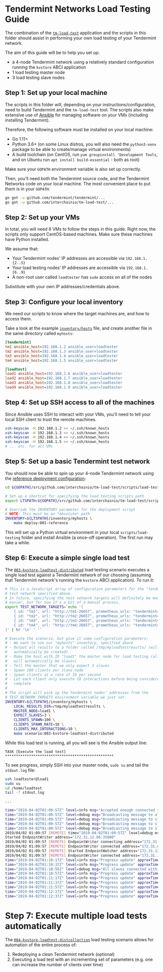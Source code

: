# Tendermint Networks Load Testing Guide

The combination of the [`tm-load-test`](../../cmd/tm-load-test/README.md)
application and the scripts in this folder should assist in performing your own
load testing of your Tendermint network.

The aim of this guide will be to help you set up:

* a 4-node Tendermint network using a relatively standard configuration running
  the `kvstore` ABCI application
* 1 load testing master node
* 3 load testing slave nodes

## Step 1: Set up your local machine
The scripts in this folder will, depending on your instructions/configuration,
need to build Tendermint and the `tm-load-test` tool. The scripts also make
extensive use of [Ansible](https://docs.ansible.com/ansible/latest/user_guide/)
for managing software on your VMs (including installing Tendermint).

Therefore, the following software must be installed on your local machine:

* Go 1.11+
* Python 3.6+ (on some Linux distros, you will also need the `python3-venv`
  package to be able to create/manage virtual environments)
* A build toolchain (on CentOS, run `yum groupinstall 'Development Tools`, and
  on Ubuntu run `apt install build-essential` - both as root)

Make sure your `GOPATH` environment variable is also set up correctly.

Then, you'll need both the Tendermint source code, and the Tendermint Networks
code on your local machine. The most convenient place to put them is in your
`GOPATH`:

```bash
go get -u github.com/tendermint/tendermint/...
go get -u github.com/interchainio/tm-load-test/...
```

## Step 2: Set up your VMs
In total, you will need 8 VMs to follow the steps in this guide. Right now, the
scripts only support CentOS-based machines. Make sure these machines have Python
installed.

We assume that:

* Your Tendermint nodes' IP addresses are accessible via `192.168.1.{2..5}`
* Your load testing nodes' IP addresses are accessible via `192.168.1.{6..9}`
* A non-root user called `loadtester` has `sudo` access on all of the nodes

Substitute with your own IP addresses/credentials above.

## Step 3: Configure your local inventory
We need our scripts to know where the target machines are, and how to access
them.

Take a look at the example [`inventory/hosts`](./inventory/hosts) file, and
create another file in the same directory called `myhosts`:

```ini
[tendermint]
tm1 ansible_host=192.168.1.2 ansible_user=loadtester
tm2 ansible_host=192.168.1.3 ansible_user=loadtester
tm3 ansible_host=192.168.1.4 ansible_user=loadtester
tm4 ansible_host=192.168.1.5 ansible_user=loadtester

[loadtest]
load1 ansible_host=192.168.1.6 ansible_user=loadtester
load2 ansible_host=192.168.1.7 ansible_user=loadtester
load3 ansible_host=192.168.1.8 ansible_user=loadtester
load4 ansible_host=192.168.1.9 ansible_user=loadtester
```

## Step 4: Set up SSH access to all of the machines
Since Ansible uses SSH to interact with your VMs, you'll need to tell your local
SSH client to trust the remote machines.

```bash
ssh-keyscan -H 192.168.1.2 >> ~/.ssh/known_hosts
ssh-keyscan -H 192.168.1.3 >> ~/.ssh/known_hosts
ssh-keyscan -H 192.168.1.4 >> ~/.ssh/known_hosts
ssh-keyscan -H 192.168.1.5 >> ~/.ssh/known_hosts
# ... etc. for all VMs
```

## Step 5: Set up a basic Tendermint test network
You should now be able to spin up your 4-node Tendermint network using the
[reference deployment configuration](./networks/001-reference/README.md):

```bash
cd ${GOPATH}/src/github.com/interchainio/tm-load-test/scripts/load-testing/

# Set up a shortcut for specifying the load testing scripts path
export LTSPATH=${GOPATH}/src/github.com/interchainio/tm-load-test/scripts/load-testing

# Override the INVENTORY parameter for the deployment script
# NOTE: This must be an *absolute* path
INVENTORY=${LTSPATH}/inventory/myhosts \
    make deploy:001-reference
```

This will set up a Python virtual environment in your local
`scripts/load-testing` folder and install Ansible (a once-off operation). The
first run may take a while.

## Step 6: Execute a simple single load test
The
[`003-kvstore-loadtest-distributed`](./scenarios/003-kvstore-loadtest-distributed/README.md)
load testing scenario executes a single load test against a Tendermint network
of our choosing (assuming that Tendermint network's running the `kvstore` ABCI
application). To run it:

```bash
# This is a JavaScript array of configuration parameters for the "tendermint"
# test network specified above.
# In future, specifying the test network targets will definitely be made
# easier, but for now it's a bit of a manual process.
export TEST_NETWORK_TARGETS=`echo '[
    { id: "tm1", url: "http://tm1:26657", prometheus_urls: "tendermint=http://tm1:26660,node=http://tm1:9100/metrics" },
    { id: "tm2", url: "http://tm2:26657", prometheus_urls: "tendermint=http://tm2:26660,node=http://tm2:9100/metrics" },
    { id: "tm3", url: "http://tm3:26657", prometheus_urls: "tendermint=http://tm3:26660,node=http://tm3:9100/metrics" },
    { id: "tm4", url: "http://tm4:26657", prometheus_urls: "tendermint=http://tm4:26660,node=http://tm4:9100/metrics" }
]' | tr '\n' ' '`

# Execute the scenario, but give it some configuration parameters:
# - We want to use our "myhosts" inventory, specified above
# - Output all results to a folder called /tmp/myloadtestresults/ (will
#   automatically be created)
# - Make the host with ID "load1" the master node for load testing (all others
#   will automatically be slaves)
# - Tell the master that we only expect 3 slaves
# - Spawn 100 clients per slave node
# - Spawn clients at a rate of 10 per second
# - Let each client only execute 10 interactions before being considered
#   complete
#
# The script will pick up the Tendermint nodes' addresses from the
# TEST_NETWORK_TARGETS environment variable we just set.
INVENTORY=${LTSPATH}/inventory/myhosts \
    LOCAL_RESULTS_DIR=/tmp/myloadtestresults \
    MASTER_NODE=load1 \
    EXPECT_SLAVES=3 \
    CLIENTS_SPAWN=100 \
    CLIENTS_SPAWN_RATE=10 \
    CLIENTS_MAX_INTERACTIONS=10 \
    make scenario:003-kvstore-loadtest-distributed
```

While this load test is running, all you will see is the Ansible output line:

```
TASK [Execute the load test] **************************************************
```

To see progress, simply SSH into your master node, `sudo su` and tail the
`stdout.log` file:

```bash
ssh loadtester@load1
sudo su
cd /home/loadtest
tail -f stdout.log

...

time="2019-04-02T01:09:57Z" level=info msg="Accepted enough connected slaves - starting load test" ctx=master slaveCount=4
time="2019-04-02T01:09:57Z" level=debug msg="Broadcasting message to all slaves" ctx=master fields.msg="&StartLoadTest{Sender:172.31.6.229:35000/master,}"
time="2019-04-02T01:09:57Z" level=debug msg="Broadcasting message to slave" ctx=master pid="{172.31.9.202:35000 e36468ff-20aa-4976-a2da-8c95c5593e20 <nil>}"
time="2019-04-02T01:09:57Z" level=debug msg="Broadcasting message to slave" ctx=master pid="{172.31.1.188:35000 94f5d4a3-e858-49ae-877e-57381b7ddb76 <nil>}"
time="2019-04-02T01:09:57Z" level=debug msg="Broadcasting message to slave" ctx=master pid="{172.31.8.10:35000 4d54d3b9-f349-4133-b71a-146d6f902973 <nil>}"
2019/04/02 01:09:57 [REMOTE] time="2019-04-02T01:09:57Z" level=debug msg="Broadcasting message to slave" ctx=master pid="{172.31.12.66:35000 0f77554b-beab-4fad-be6f-b3aaf6f2612b <nil>}"
Started EndpointWriter address="172.31.12.66:35000" 
2019/04/02 01:09:57 [REMOTE] EndpointWriter connecting address="172.31.12.66:35000" 
2019/04/02 01:09:57 [REMOTE] EndpointWriter connected address="172.31.8.10:35000" 
2019/04/02 01:09:57 [REMOTE] Started EndpointWatcher address="172.31.12.66:35000" 
2019/04/02 01:09:57 [REMOTE] EndpointWriter connected address="172.31.12.66:35000" 
time="2019-04-02T01:10:17Z" level=info msg="Progress update" approxTimeLeft=01h12m26s completed="0.46%" ctx=master interactionsPerSec=91.62
time="2019-04-02T01:10:37Z" level=info msg="Progress update" approxTimeLeft=00h40m22s completed="1.63%" ctx=master interactionsPerSec=162.44
time="2019-04-02T01:10:55Z" level=debug msg="All slaves connected within timeout limit - no need to terminate master" ctx=master
time="2019-04-02T01:10:57Z" level=info msg="Progress update" approxTimeLeft=00h33m57s completed="2.86%" ctx=master interactionsPerSec=190.73
time="2019-04-02T01:11:17Z" level=info msg="Progress update" approxTimeLeft=00h31m37s completed="4.05%" ctx=master interactionsPerSec=202.32
time="2019-04-02T01:11:37Z" level=info msg="Progress update" approxTimeLeft=00h30m23s completed="5.20%" ctx=master interactionsPerSec=208.05
time="2019-04-02T01:11:57Z" level=info msg="Progress update" approxTimeLeft=00h29m25s completed="6.37%" ctx=master interactionsPerSec=212.24
time="2019-04-02T01:12:17Z" level=info msg="Progress update" approxTimeLeft=00h28m35s completed="7.55%" ctx=master interactionsPerSec=215.59
time="2019-04-02T01:12:37Z" level=info msg="Progress update" approxTimeLeft=00h27m43s completed="8.78%" ctx=master interactionsPerSec=219.45
```

# Step 7: Execute multiple load tests automatically
The
[`004-kvstore-loadtest-distcollection`](./scenarios/004-kvstore-loadtest-distcollection/README.md)
load testing scenario allows for automation of the entire process of:

1. Redeploying a clean Tendermint network (optional)
2. Executing a load test with an incrementing set of parameters (e.g. one can
   increase the number of clients over time)
